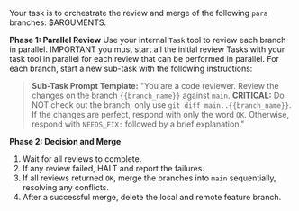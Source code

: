 Your task is to orchestrate the review and merge of the following `para` branches: $ARGUMENTS.

**Phase 1: Parallel Review**
Use your internal `Task` tool to review each branch in parallel. IMPORTANT you must start all the initial review Tasks with your task tool in parallel for each review that can be performed in parallel. For each branch, start a new sub-task with the following instructions:
> **Sub-Task Prompt Template:**
> "You are a code reviewer. Review the changes on the branch `{{branch_name}}` against `main`. **CRITICAL:** Do NOT check out the branch; only use `git diff main..{{branch_name}}`. If the changes are perfect, respond with only the word `OK`. Otherwise, respond with `NEEDS_FIX:` followed by a brief explanation."

**Phase 2: Decision and Merge**
1.  Wait for all reviews to complete.
2.  If any review failed, HALT and report the failures.
3.  If all reviews returned `OK`, merge the branches into `main` sequentially, resolving any conflicts.
4.  After a successful merge, delete the local and remote feature branch.
